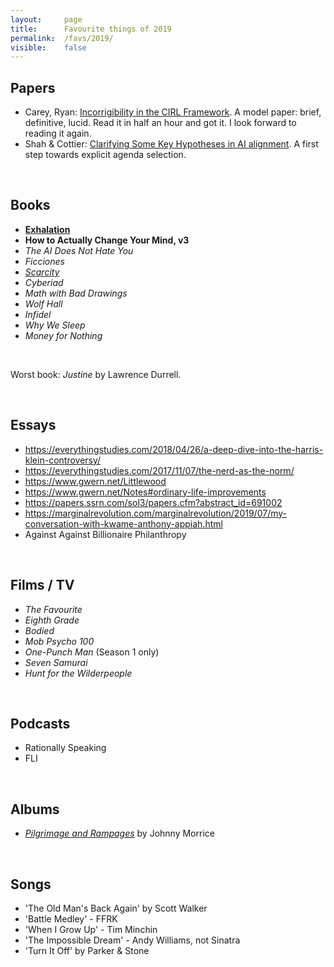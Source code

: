 ```yaml
---
layout:     page
title:      Favourite things of 2019
permalink:  /favs/2019/
visible:    false
---
```



## Papers

* Carey, Ryan: [Incorrigibility in the CIRL Framework](https://arxiv.org/abs/1709.06275). A model paper: brief, definitive, lucid. Read it in half an hour and got it. I look forward to reading it again.
* Shah & Cottier: [Clarifying Some Key Hypotheses in AI alignment](https://www.alignmentforum.org/posts/mJ5oNYnkYrd4sD5uE/clarifying-some-key-hypotheses-in-ai-alignment). A first step towards explicit agenda selection.

<br>

## Books

* **[Exhalation](https://www.goodreads.com/review/show/2831553587?book_show_action=true)**
* **How to Actually Change Your Mind, v3**
* _The AI Does Not Hate You_
* _Ficciones_
* _[Scarcity](https://www.goodreads.com/review/show/2785735820?book_show_action=true)_
* _Cyberiad_
* _Math with Bad Drawings_
* _Wolf Hall_
* _Infidel_
* _Why We Sleep_
* _Money for Nothing_

<br>

Worst book: _Justine_ by Lawrence Durrell.

<br>

## Essays

* https://everythingstudies.com/2018/04/26/a-deep-dive-into-the-harris-klein-controversy/
* https://everythingstudies.com/2017/11/07/the-nerd-as-the-norm/
* https://www.gwern.net/Littlewood
* https://www.gwern.net/Notes#ordinary-life-improvements
* https://papers.ssrn.com/sol3/papers.cfm?abstract_id=691002
* https://marginalrevolution.com/marginalrevolution/2019/07/my-conversation-with-kwame-anthony-appiah.html
* Against Against Billionaire Philanthropy

<br>

## Films / TV

* _The Favourite_
* _Eighth Grade_
* _Bodied_
* _Mob Psycho 100_
* _One-Punch Man_ (Season 1 only)
* _Seven Samurai_
* _Hunt for the Wilderpeople_

<br>

## Podcasts

* Rationally Speaking
* FLI

<br>

## Albums

* _[Pilgrimage and Rampages](https://swampspice.bandcamp.com/album/pilgrimage-and-rampages)_ by Johnny Morrice

<br>

## Songs

* 'The Old Man's Back Again' by Scott Walker
* 'Battle Medley' - FFRK 
* 'When I Grow Up' - Tim Minchin
* 'The Impossible Dream' - Andy Williams, not Sinatra
* 'Turn It Off' by Parker & Stone
